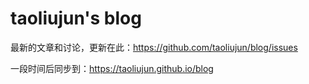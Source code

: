 # taoliujun's blog

最新的文章和讨论，更新在此：https://github.com/taoliujun/blog/issues

一段时间后同步到：https://taoliujun.github.io/blog
